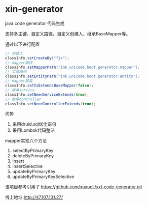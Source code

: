 # xin-generator
java code generator 代码生成 

支持多主键，自定义路径，自定义创建人，继承BaseMapper等。

通过以下进行配置

```java
// 创建人
classInfo.setCreateBy("fjx");
// mapper路径
classInfo.setMapperPath("ink.unicode.boot.generator.mapper");
// 实体路径
classInfo.setEntityPath("ink.unicode.boot.generator.entity");
// mapper基类
classInfo.setIsExtendsBaseMapper(false);
// 继承service
classInfo.setNeedServiceExtends(true);
// 继承controller
classInfo.setNeedControllerExtends(true);
```

优势

1. 采用druid.sql优化语句 
2. 采用Lombok代码整洁

mapper实现六个方法

1. selectByPrimaryKey
2. deleteByPrimaryKey
3. insert
4. insertSelective
5. updateByPrimaryKey
6. updateByPrimaryKeySelective



该项目参考引用了 https://github.com/xuxueli/xxl-code-generator.git 

线上地址 http://47.107.131.27/
